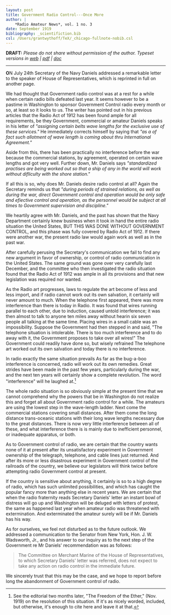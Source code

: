 ```yaml
---
layout: post
title: Government Radio Control---Once More
author: | 
    *Radio Amateur News*, vol. 1 no. 3
date: September 1919
bibliography: _scientifiction.bib
csl: /Users/grantwythoff/TeX/_chicago-fullnote-nobib.csl
---
```


**DRAFT:** *Please do not share without permission of the author. Typeset versions in  [web](http://gernsback.wythoff.net/191909_opera_by_wireless.html) \| [pdf](https://github.com/gwijthoff/perversity_of_things/blob/gh-pages/typeset_drafts/191909_opera_by_wireless.pdf?raw=true) \| [doc](https://github.com/gwijthoff/perversity_of_things/blob/gh-pages/typeset_drafts/191909_opera_by_wireless.docx)*

* * * * * * * * 

**O**N July 24th Secretary of the Navy Daniels addressed a remarkable letter to the speaker of House of Representatives, which is reprinted in full on another page.

We had thought that Government radio control was at a rest for a while when certain radio bills defeated last year. It seems however to be a pastime in Washington to sponsor Government Control radio every month or so, at least so it looks to us. The writer has pointed out in his previous articles that the Radio Act of 1912 has been found ample for all requirements, be they Government, commercial or amateur Daniels speaks in his letter of *"assigning certain belts wave lengths for the exclusive use of these services."* He immediately corrects himself by saying that *"as a of fact such allotment of wave length is coming about thru International Agreement."*

Aside from this, there has been practically no interference before the war because the commercial stations, by agreement, operated on certain wave lengths and got very well. Further down, Mr. Daniels says *"standardized practises are being worked out so that a ship of any in the world will work without difliculty with the shore station."*

If all this is so, why does Mr. Daniels desire radio control at all? Again the Secretary reminds us that *"during periods of strained relations, as well as during the war, direct Government control and operation would be only safe and efiective control and operation, as the personnel would be subject at all times to Government supervision and discipline."*

We heartily agree with Mr. Daniels, and the past has shown that the Navy Department certainly knew business when it took in hand the entire radio situation the United States, BUT THIS WAS DONE WITHOUT GOVERNMENT CONTROL, and this phase was fully covered by Radio Act of 1912. If there were another war, the present radio law would again work as well as in the past war.

After carefully perusing the Secretary's communication we fail to find any new argument in favor of ownership, or control of radio communication in the United States. The same ground was gone over very carefully last December, and the committee who then investigated the radio situation found that the Radio Act of 1912 was ample in all its provisions and that new legislation was required nor wanted.

As the Radio art progresses, laws to regulate the art become of less and less import, and if radio cannot work out its own salvation, it certainly will never amount to much. When the telephone first appeared, there was more interference than there is today in Radio. It was found that wires running parallel to each other, due to induction, caused untold interference; it was then almost to talk to anyone ten miles away without hearin six seven people all talking at the same time. Placing wires in a small cable was an impossibility. Suppose the Government had then stepped in and said, "The telephone situation is intolerable. There is too much interference and to do away with it, the Government proposes to take over all wires!" The Government could readily have done so, but wisely refrained The telephone art worked out its own salvation and today there is no interference.

In radio exactly the same situation prevails As far as the bug-a-boo interference is concerned, radio will work out its own remedies. Great strides have been made in the past few years, particularly during the war, and the next ten years will certainly show a complete revolution. The word "interference" will he laughed at.[^1]

The whole radio situation is so obviously simple at the present time that we cannot comprehend why the powers that be in Washington do not realize this and forget all about Government radio control for a while. The amateurs are using the lowest step in the wave-length ladder. Next come the commercial stations covering small distances. After them come the long distance trans-oceanic stations with their long wave lengths necessary due to the great distances. There is now very little interference between all of these, and what interference there is is mainly due to inefficient personnel, or inadequate apparatus, or both.

As to Government control of radio, we are certain that the country wants none of it at present after its unsatisfactory experiment in Government ownership of the telegraph, telephone, and cable lines just returned. And after its more or less disastrous experiment in Government control of the railroads of the country, we believe our legislators will think twice before attempting radio Government control at present.

If the country is sensitive about anything, it certainly is so to a high degree of radio, which has such unlimited possibilities, and which has caught the popular fancy more than anything else in recent years. We are certain that when the radio fraternity reads Secretary Daniels' letter an instant bowl of distress will go up and Washington will be deluged with letters of protest, the same as happened last year when amateur radio was threatened with extermination. And exterminated the amateur surely will be if Mr. Daniels has his way.

As for ourselves, we feel not disturbed as to the future outlook. We addressed a communication to the Senator from New York, Hon. J. W. Wadsworth, Jr., and his answer to our inquiry as to the next step of the Government re Mr Daniels' recommendation was as follows:

> The Committee on Merchant Marine of the House of Representatives, to which Secretary Daniels' letter was referred, does not expect to take any action on radio control in the immediate future.

We sincerely trust that this may be the case, and we hope to report before long the abandonment of Government control of radio.

[^1]:  See the editorial two months later, "The Freedom of the Ether," (Nov. 1919) on the resolution of this situation.  If it's as nicely worded, included, but otherwise, it's enough to cite here and leave it at that.